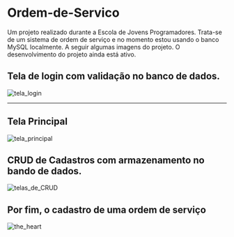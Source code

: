 # Ordem-de-Servico

Um projeto realizado durante a Escola de Jovens Programadores. Trata-se de um sistema de ordem de serviço e no momento estou usando o banco MySQL localmente. A seguir
algumas imagens do projeto. O desenvolvimento do projeto ainda está ativo.


## Tela de login com validação no banco de dados.

![tela_login](https://user-images.githubusercontent.com/90117071/161874246-26692f01-1a7a-43d5-8908-fa07ef138d25.png)

<hr>

## Tela Principal
![tela_principal](https://user-images.githubusercontent.com/90117071/161874332-014eb14b-598d-4380-99fd-8898e262b0b8.png)


## CRUD de Cadastros com armazenamento no bando de dados.

![telas_de_CRUD](https://user-images.githubusercontent.com/90117071/161874390-97bb2e6b-ce76-4ea6-bb9a-70f77a84ff71.png)


## Por fim, o cadastro de uma ordem de serviço


![the_heart](https://user-images.githubusercontent.com/90117071/161874469-d7041a45-efec-4022-ac26-6c49eab78607.png)
